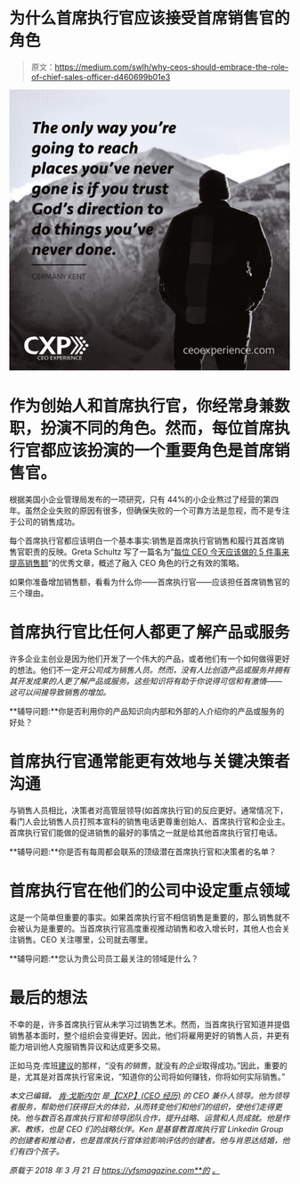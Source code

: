 # 为什么首席执行官应该接受首席销售官的角色

> 原文：<https://medium.com/swlh/why-ceos-should-embrace-the-role-of-chief-sales-officer-d460699b01e3>

![](img/14f20b80c6e38259a47c78f6467ce9a4.png)

# 作为创始人和首席执行官，你经常身兼数职，扮演不同的角色。然而，每位首席执行官都应该扮演的一个重要角色是首席销售官。

根据美国小企业管理局发布的一项研究，只有 44%的小企业熬过了经营的第四年。虽然企业失败的原因有很多，但确保失败的一个可靠方法是忽视，而不是专注于公司的销售成功。

每个首席执行官都应该明白一个基本事实:销售是首席执行官销售和履行其首席销售官职责的反映。Greta Schultz 写了一篇名为“[每位 CEO 今天应该做的 5 件事来提高销售额](https://yfsmagazine.com/2013/09/03/5-things-every-ceo-should-do-today-to-improve-sales/)”的优秀文章，概述了融入 CEO 角色的行之有效的策略。

如果你准备增加销售额，看看为什么你——首席执行官——应该担任首席销售官的三个理由。

# 首席执行官比任何人都更了解产品或服务

许多企业主创业是因为他们开发了一个伟大的产品，或者他们有一个如何做得更好的想法。他们不一定*开公司成为销售人员。然而，没有人比创造产品或服务并拥有其开发成果的人更了解产品或服务。这些知识将有助于你说得可信和有激情——这可以间接导致销售的增加。*

**辅导问题:**你是否利用你的产品知识向内部和外部的人介绍你的产品或服务的好处？

# 首席执行官通常能更有效地与关键决策者沟通

与销售人员相比，决策者对高管层领导(如首席执行官)的反应更好。通常情况下，看门人会比销售人员打照本宣科的销售电话更尊重创始人、首席执行官和企业主。首席执行官们能做的促进销售的最好的事情之一就是给其他首席执行官打电话。

**辅导问题:**你是否有每周都会联系的顶级潜在首席执行官和决策者的名单？

# 首席执行官在他们的公司中设定重点领域

这是一个简单但重要的事实。如果首席执行官不相信销售是重要的，那么销售就不会被认为是重要的。当首席执行官高度重视推动销售和收入增长时，其他人也会关注销售。CEO 关注哪里，公司就去哪里。

**辅导问题:**您认为贵公司员工最关注的领域是什么？

# 最后的想法

不幸的是，许多首席执行官从未学习过销售艺术。然而，当首席执行官知道并提倡销售基本面时，整个组织会变得更好。因此，他们将雇用更好的销售人员，并更有能力培训他人克服销售异议和达成更多交易。

正如马克·库班[建议](https://www.inc.com/kimberly-weisul/mark-cuban-three-rules-business-success-one-secret.html)的那样，“没有*的销售*，就没有*的企业*取得成功。”因此，重要的是，尤其是对首席执行官来说，“知道你的公司将如何赚钱，你将如何实际销售。”

*本文已编辑。* [*肯·戈斯内尔*](https://www.linkedin.com/in/kengosnell/) *是*[*【CXP】(CEO 经历)*](http://www.ceoexperience.com/) *的 CEO 兼仆人领导。他为领导者服务，帮助他们获得巨大的体验，从而转变他们和他们的组织，使他们走得更快。他与数百名首席执行官和领导团队合作，提升战略、运营和人员成就。他是作家、教练，也是 CEO 们的战略伙伴。Ken 是基督教首席执行官 Linkedin Group 的创建者和推动者，也是首席执行官体验影响评估的创建者。他与肖恩达结婚，他们有四个孩子。*

*原载于 2018 年 3 月 21 日 https://yfsmagazine.com**的* [*。*](https://yfsmagazine.com/2018/03/21/ceos-embrace-role-of-chief-sales-officer/)